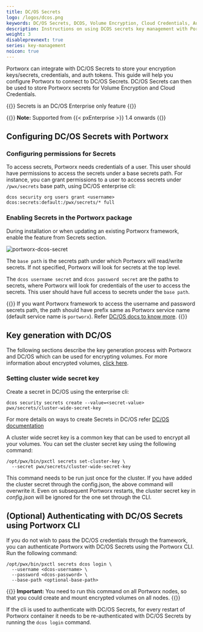 ```yaml
---
title: DC/OS Secrets
logo: /logos/dcos.png
keywords: DC/OS Secrets, DCOS, Volume Encryption, Cloud Credentials, Auth Tokens
description: Instructions on using DCOS secrets key management with Portworx
weight: 3
disableprevnext: true
series: key-management
noicon: true
---
```


Portworx can integrate with DC/OS Secrets to store your encryption keys/secrets, credentials, and auth tokens. This guide will help you configure Portworx to connect to DC/OS Secrets. DC/OS Secrets can then be used to store Portworx secrets for Volume Encryption and Cloud Credentials.

{{<info>}}
Secrets is an DC/OS Enterprise only feature
{{</info>}}

{{<info>}}
**Note:**  Supported from {{< pxEnterprise >}} 1.4 onwards
{{</info>}}

## Configuring DC/OS Secrets with Portworx

### Configuring permissions for Secrets

To access secrets, Portworx needs credentials of a user. This user should have permissions to access the secrets under a base secrets path. For instance, you can grant permissions to a user to access secrets under `/pwx/secrets` base path, using DC/OS enterprise cli:

```text
dcos security org users grant <username> dcos:secrets:default:/pwx/secrets/* full
```

### Enabling Secrets in the Portworx package

During installation or when updating an existing Portworx framework, enable the feature from Secrets section.

![portworx-dcos-secret](/img/dcos-portworx-secrets-setup.png)

The `base path` is the secrets path under which Portworx will read/write secrets. If not specified, Portworx will look for secrets at the top level.

The `dcos username secret` and `dcos password secret` are the paths to secrets, where Portworx will look for credentials of the user to access the secrets. This user should have full access to secrets under the `base path`.


{{<info>}}
If you want Portworx framework to access the username and password secrets path, the path should have prefix same as Portworx service name \(default service name is `portworx`\). Refer [DC/OS docs to know more](https://docs.mesosphere.com/1.12/security/ent/#spaces-for-secrets).
{{</info>}}

## Key generation with DC/OS

The following sections describe the key generation process with Portworx and DC/OS which can be used for encrypting volumes. For more information about encrypted volumes, [click here](/reference/cli/encrypted-volumes).

### Setting cluster wide secret key

Create a secret in DC/OS using the enterprise cli:

```text
dcos security secrets create --value=<secret-value> pwx/secrets/cluster-wide-secret-key
```

For more details on ways to create Secrets in DC/OS refer [DC/OS documentation](https://docs.mesosphere.com/1.11/security/ent/secrets/create-secrets)

A cluster wide secret key is a common key that can be used to encrypt all your volumes. You can set the cluster secret key using the following command:

```text
/opt/pwx/bin/pxctl secrets set-cluster-key \
  --secret pwx/secrets/cluster-wide-secret-key
```

This command needs to be run just once for the cluster. If you have added the cluster secret through the config.json, the above command will overwrite it. Even on subsequent Portworx restarts, the cluster secret key in _config.json_ will be ignored for the one set through the CLI.

## (Optional) Authenticating with DC/OS Secrets using Portworx CLI

If you do not wish to pass the DC/OS credentials through the framework, you can authenticate Portworx with DC/OS Secrets using the Portworx CLI. Run the following command:

```text
/opt/pwx/bin/pxctl secrets dcos login \
  --username <dcos-username> \
  --password <dcos-password> \
  --base-path <optional-base-path>
```
{{<info>}}
**Important:**
You need to run this command on all Portworx nodes, so that you could create and mount encrypted volumes on all nodes.
{{</info>}}

If the cli is used to authenticate with DC/OS Secrets, for every restart of Portworx container it needs to be re-authenticated with DC/OS Secrets by running the `dcos login` command.
